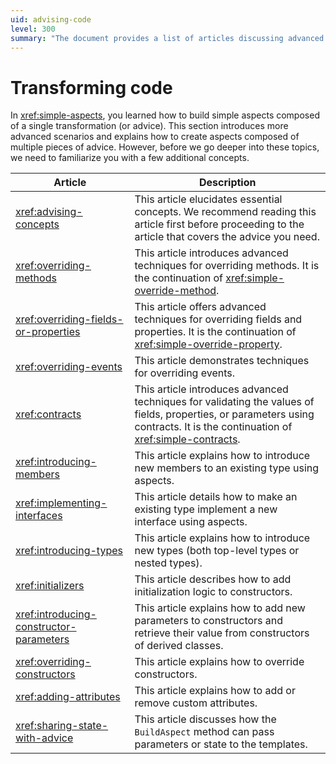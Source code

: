 ```yaml
---
uid: advising-code
level: 300
summary: "The document provides a list of articles discussing advanced techniques in transforming code, including overriding methods, fields, events, implementing interfaces, and using aspects."
---
```


# Transforming code

In <xref:simple-aspects>, you learned how to build simple aspects composed of a single transformation (or advice). This section introduces more advanced scenarios and explains how to create aspects composed of multiple pieces of advice. However, before we go deeper into these topics, we need to familiarize you with a few additional concepts.

| Article | Description |
|----|----|
| <xref:advising-concepts> | This article elucidates essential concepts. We recommend reading this article first before proceeding to the article that covers the advice you need. |
| <xref:overriding-methods> | This article introduces advanced techniques for overriding methods. It is the continuation of <xref:simple-override-method>. |
| <xref:overriding-fields-or-properties> | This article offers advanced techniques for overriding fields and properties. It is the continuation of <xref:simple-override-property>. |
| <xref:overriding-events> | This article demonstrates techniques for overriding events. |
| <xref:contracts> | This article introduces advanced techniques for validating the values of fields, properties, or parameters using contracts. It is the continuation of <xref:simple-contracts>. |
| <xref:introducing-members> | This article explains how to introduce new members to an existing type using aspects. |
| <xref:implementing-interfaces> | This article details how to make an existing type implement a new interface using aspects. |
| <xref:introducing-types> | This article explains how to introduce new types (both top-level types or nested types). |
| <xref:initializers> | This article describes how to add initialization logic to constructors. |
| <xref:introducing-constructor-parameters> | This article explains how to add new parameters to constructors and retrieve their value from constructors of derived classes. |
| <xref:overriding-constructors> | This article explains how to override constructors. |
| <xref:adding-attributes> | This article explains how to add or remove custom attributes. |
| <xref:sharing-state-with-advice> | This article discusses how the `BuildAspect` method can pass parameters or state to the templates.
